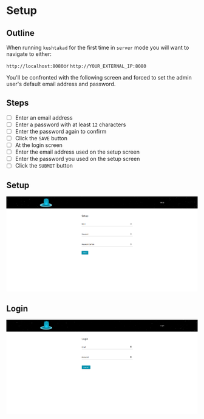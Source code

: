 # Setup

## Outline

When running `kushtakad` for the first time in `server` mode  you will want to navigate to either:  
  
`http://localhost:8080`or `http://YOUR_EXTERNAL_IP:8080`

You'll be confronted with the following screen and forced to set the admin user's default email address and password.

## Steps

* [ ] Enter an email address
* [ ] Enter a password with at least `12` characters
* [ ] Enter the password again to confirm
* [ ] Click the `SAVE` button
* [ ] At the login screen
* [ ] Enter the email address used on the setup screen
* [ ] Enter the password you used on the setup screen
* [ ] Click the `SUBMIT` button

## Setup

![enter a default admin email and password](../.gitbook/assets/1.png)

## Login

![login with your newly created admin account](../.gitbook/assets/2.png)

